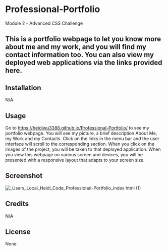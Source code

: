 # Professional-Portfolio
Module 2 - Advanced CSS Challenge

## This is a portfolio webpage to let you know more about me and my work, and you will find my contact information too. You can also view my deployed web applications via the links provided here.

## Installation

N/A

## Usage

Go to https://heidiwu3388.github.io/Professional-Portfolio/ to see my portfolio webpage. You will see my picture, a brief description About Me, my Work and my Contacts. Click on the links in the menu bar and the user interface will scroll to the corresponding section. When you click on the images of the project, you will be taken to that deployed application. When you view this webpage on various screen and devices, you will be presented with a responsive layout that adapts to your screen size.

## Screenshot

![_Users_Local_Heidi_Code_Professional-Portfolio_index html (1)](https://user-images.githubusercontent.com/111156269/193505007-da78ee28-87b4-44b1-a106-c97e528a3353.png)

## Credits

N/A

## License

None
